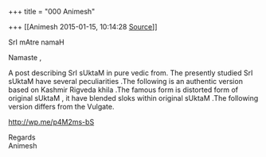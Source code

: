 +++
title = "000 Animesh"

+++
[[Animesh	2015-01-15, 10:14:28 [Source](https://groups.google.com/g/samskrita/c/T9jupPr3fc8)]]



SrI mAtre namaH

Namaste ,

A post describing SrI sUktaM in pure vedic from. The presently studied SrI sUktaM have several peculiarities .The following is an authentic version based on Kashmir Rigveda khila .The famous form is distorted form of original sUktaM , it have blended sloks within original sUktaM .The following version differs from the Vulgate.

<http://wp.me/p4M2ms-bS>

Regards  
Animesh  

